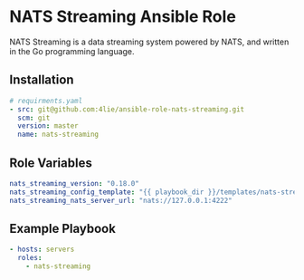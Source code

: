 # NATS Streaming Ansible Role

NATS Streaming is a data streaming system powered by NATS, and written in the Go programming language.

## Installation

``` yaml
# requirments.yaml
- src: git@github.com:4lie/ansible-role-nats-streaming.git
  scm: git
  version: master
  name: nats-streaming
```

## Role Variables

``` yaml
nats_streaming_version: "0.18.0"
nats_streaming_config_template: "{{ playbook_dir }}/templates/nats-streaming-server.conf.j2"
nats_streaming_nats_server_url: "nats://127.0.0.1:4222"
```

## Example Playbook

``` yaml
- hosts: servers
  roles:
    - nats-streaming
```
